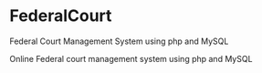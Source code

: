 # FederalCourt
Federal Court Management System using php and MySQL

Online Federal court management system using php and MySQL


